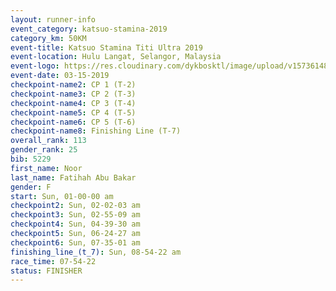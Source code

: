 ```yaml
---
layout: runner-info 
event_category: katsuo-stamina-2019 
category_km: 50KM 
event-title: Katsuo Stamina Titi Ultra 2019 
event-location: Hulu Langat, Selangor, Malaysia 
event-logo: https://res.cloudinary.com/dykbosktl/image/upload/v1573614825/Logo/Logo_p7ft6n.png
event-date: 03-15-2019 
checkpoint-name2: CP 1 (T-2) 
checkpoint-name3: CP 2 (T-3) 
checkpoint-name4: CP 3 (T-4) 
checkpoint-name5: CP 4 (T-5) 
checkpoint-name6: CP 5 (T-6) 
checkpoint-name8: Finishing Line (T-7) 
overall_rank: 113
gender_rank: 25
bib: 5229
first_name: Noor
last_name: Fatihah Abu Bakar
gender: F
start: Sun, 01-00-00 am
checkpoint2: Sun, 02-02-03 am
checkpoint3: Sun, 02-55-09 am
checkpoint4: Sun, 04-39-30 am
checkpoint5: Sun, 06-24-27 am
checkpoint6: Sun, 07-35-01 am
finishing_line_(t_7): Sun, 08-54-22 am
race_time: 07-54-22
status: FINISHER
---
```

